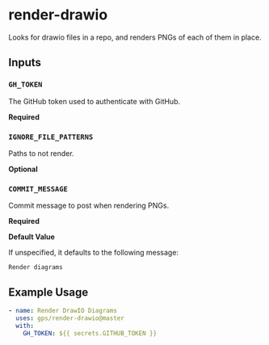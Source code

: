 # render-drawio

Looks for drawio files in a repo, and renders PNGs of each of them in place.

## Inputs

### `GH_TOKEN`

The GitHub token used to authenticate with GitHub.

**Required**

### `IGNORE_FILE_PATTERNS`

Paths to not render.

**Optional**

### `COMMIT_MESSAGE`

Commit message to post when rendering PNGs.

**Required**

**Default Value**

If unspecified, it defaults to the following message:

```
Render diagrams
```

## Example Usage

```yml
- name: Render DrawIO Diagrams
  uses: gps/render-drawio@master
  with:
    GH_TOKEN: ${{ secrets.GITHUB_TOKEN }}
```
